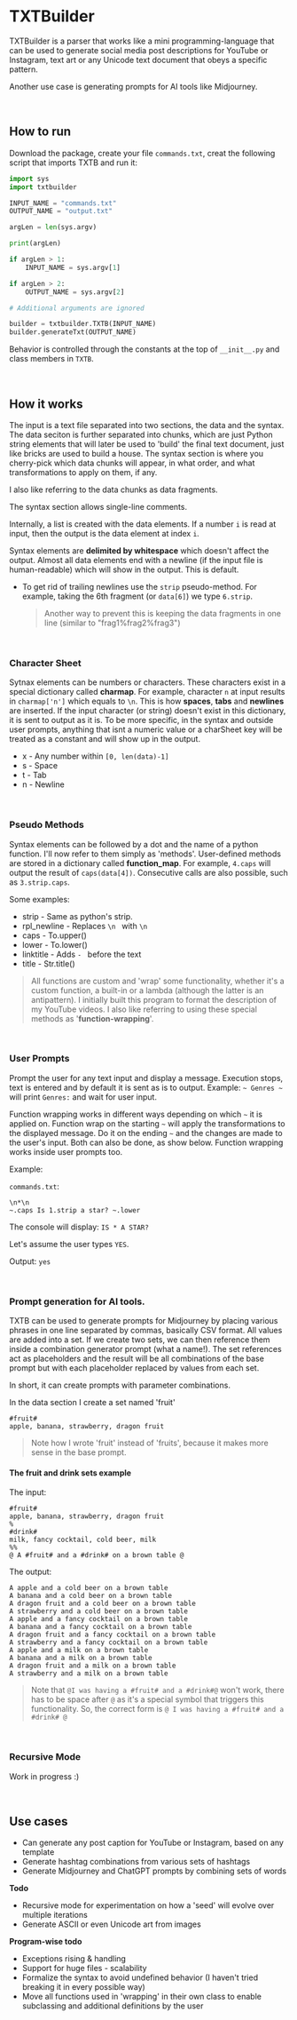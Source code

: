 # TXTBuilder

TXTBuilder is a parser that works like a mini programming-language that can be used to generate social media post descriptions for YouTube or Instagram, text art or any Unicode text document that obeys a specific pattern.

Another use case is generating prompts for AI tools like Midjourney.

<br>

## How to run

Download the package, create your file `commands.txt`, creat the following script that imports TXTB and run it:

```python
import sys
import txtbuilder

INPUT_NAME = "commands.txt"
OUTPUT_NAME = "output.txt"

argLen = len(sys.argv)

print(argLen)

if argLen > 1:
	INPUT_NAME = sys.argv[1]

if argLen > 2:
	OUTPUT_NAME = sys.argv[2]

# Additional arguments are ignored

builder = txtbuilder.TXTB(INPUT_NAME)
builder.generateTxt(OUTPUT_NAME)
```

Behavior is controlled through the constants at the top of `__init__.py` and class members in `TXTB`.

<br>

## How it works

The input is a text file separated into two sections, the data and the syntax. The data seciton is further separated into chunks, which are just Python string elements that will later be used to 'build' the final text document, just like bricks are used to build a house. The syntax section is where you cherry-pick which data chunks will appear, in what order, and what transformations to apply on them, if any.

I also like referring to the data chunks as data fragments.

The syntax section allows single-line comments.

Internally, a list is created with the data elements. If a number `i` is read at input, then the output is the data element at index `i`.

Syntax elements are **delimited by whitespace** which doesn't affect the output. Almost all data elements end with a newline (if the input file is human-readable) which will show in the output. This is default. 

- To get rid of trailing newlines use the `strip` pseudo-method. For example, taking the 6th fragment (or `data[6]`) we type `6.strip`.

  > Another way to prevent this is keeping the data fragments in one line (similar to "frag1%frag2%frag3")

<br>

### Character Sheet

Sytnax elements can be numbers or characters. These characters exist in a special dictionary called **charmap**. For example, character `n` at input results in `charmap['n']` which equals to `\n`. This is how **spaces**, **tabs** and **newlines** are inserted. If the input character (or string) doesn't exist in this dictionary, it is sent to output as it is. To be more specific, in the syntax and outside user prompts, anything that isnt a numeric value or a charSheet key will be treated as a constant and will show up in the output.

- x - Any number within `[0, len(data)-1]`
- s - Space
- t - Tab
- n - Newline

<br>

### Pseudo Methods

Syntax elements can be followed by a dot and the name of a python function. I'll now refer to them simply as 'methods'. User-defined methods are stored in a dictionary called **function_map**. For example, `4.caps` will output the result of `caps(data[4])`. Consecutive calls are also possible, such as `3.strip.caps`.

Some examples:

- strip - Same as python's strip.
- rpl_newline - Replaces `\n ` with `\n`
- caps - To.upper()
- lower - To.lower()
- linktitle - Adds `- ` before the text
- title - Str.title()

> All functions are custom and 'wrap' some functionality, whether it's a custom function, a built-in or a lambda (although the latter is an antipattern). I initially built this program to format the description of my YouTube videos. I also like referring to using these special methods as '**function-wrapping**'.

<br>

### User Prompts

Prompt the user for any text input and display a message. Execution stops, text is entered and by default it is sent as is to output. Example: `~ Genres ~` will print `Genres:` and wait for user input.

Function wrapping works in different ways depending on which `~` it is applied on. Function wrap on the starting `~` will apply the transformations to the displayed message. Do it on the ending `~` and the changes are made to the user's input. Both can also be done, as show below. Function wrapping works inside user prompts too.

Example:

`commands.txt`:
```
\n*\n
~.caps Is 1.strip a star? ~.lower
```

The console will display: `IS * A STAR?`

Let's assume the user types `YES`.

Output: `yes`

<br>

### Prompt generation for AI tools.

TXTB can be used to generate prompts for Midjourney by placing various phrases in one line separated by commas, basically CSV format. All values are added into a set. If we create two sets, we can then reference them inside a combination generator prompt (what a name!). The set references act as placeholders and the result will be all combinations of the base prompt but with each placeholder replaced by values from each set.

In short, it can create prompts with parameter combinations.

In the data section I create a set named 'fruit'
```
#fruit#
apple, banana, strawberry, dragon fruit
```

> Note how I wrote 'fruit' instead of 'fruits', because it makes more sense in the base prompt.


#### The fruit and drink sets example

The input:
```
#fruit#
apple, banana, strawberry, dragon fruit
%
#drink#
milk, fancy cocktail, cold beer, milk
%%
@ A #fruit# and a #drink# on a brown table @
```

The output:
```
A apple and a cold beer on a brown table
A banana and a cold beer on a brown table
A dragon fruit and a cold beer on a brown table
A strawberry and a cold beer on a brown table
A apple and a fancy cocktail on a brown table
A banana and a fancy cocktail on a brown table
A dragon fruit and a fancy cocktail on a brown table
A strawberry and a fancy cocktail on a brown table
A apple and a milk on a brown table
A banana and a milk on a brown table
A dragon fruit and a milk on a brown table
A strawberry and a milk on a brown table

```

> Note that `@I was having a #fruit# and a #drink#@` won't work, there has to be space after `@` as it's a special symbol that triggers this functionality. So, the correct form is `@ I was having a #fruit# and a #drink# @`

<br>

### Recursive Mode

Work in progress :)

<br>

## Use cases
- Can generate any post caption for YouTube or Instagram, based on any template
- Generate hashtag combinations from various sets of hashtags
- Generate Midjourney and ChatGPT prompts by combining sets of words

**Todo**
- Recursive mode for experimentation on how a 'seed' will evolve over multiple iterations
- Generate ASCII or even Unicode art from images

**Program-wise todo**
- Exceptions rising & handling
- Support for huge files - scalability
- Formalize the syntax to avoid undefined behavior (I haven't tried breaking it in every possible way)
- Move all functions used in 'wrapping' in their own class to enable subclassing and additional definitions by the user

